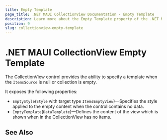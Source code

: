 ```yaml
---
title: Empty Template
page_title: .NET MAUI CollectionView Documentation - Empty Template
description: Learn more about the Empty Template property of the .NET MAUI CollectionView control.
position: 9
slug: collectionview-empty-template
---
```


# .NET MAUI CollectionView Empty Template

The CollectionView control provides the ability to specify a template when the `ItemsSource` is null or collection is empty.

It exposes the following properties:

* `EmptyStyle`(`Style` with target type `ItemsEmptyView`)&mdash;Specifies the style applied to the empty content when the control contains no data.
* `EmptyTemplate`(`DataTemplate`)&mdash;Defines the content of the view which is shown when in the CollectionView has no items.

## See Also

